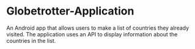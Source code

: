 # Globetrotter-Application
An Android app that allows users to make a list of countries they already visited. The application uses an API to display information about the countries in the list.
